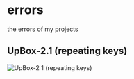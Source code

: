 # errors
the errors of my projects

## UpBox-2.1 (repeating keys)
![UpBox-2 1 (repeating keys)](https://user-images.githubusercontent.com/103524696/218342653-e519752b-1ab4-4742-a01e-cd7a8b5d23aa.gif)
